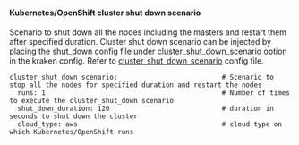#### Kubernetes/OpenShift cluster shut down scenario
Scenario to shut down all the nodes including the masters and restart them after specified duration. Cluster shut down scenario can be injected by placing the shut_down config file under cluster_shut_down_scenario option in the kraken config. Refer to [cluster_shut_down_scenario](https://github.com/openshift-scale/kraken/blob/master/scenarios/cluster_shut_down_scenario.yml) config file.

```
cluster_shut_down_scenario:                          # Scenario to stop all the nodes for specified duration and restart the nodes
  runs: 1                                            # Number of times to execute the cluster_shut_down scenario
  shut_down_duration: 120                            # duration in seconds to shut down the cluster
  cloud_type: aws                                    # cloud type on which Kubernetes/OpenShift runs
```
